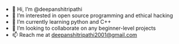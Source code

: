 - 👋 Hi, I’m @deepanshitripathi
- 👀 I’m interested in open source programming and ethical hacking
- 🌱 I’m currently learning python and C++
- 💞️ I’m looking to collaborate on any beginner-level projects
- 📫 Reach me at deepanshitripathi2001@gmail.com

<!---
deepanshi2001/deepanshi2001 is a ✨ special ✨ repository because its `README.md` (this file) appears on your GitHub profile.
You can click the Preview link to take a look at your changes.
--->
